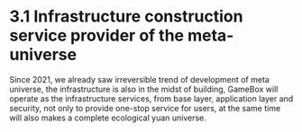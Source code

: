 # 3.1 Infrastructure construction service provider of the meta-universe

Since 2021, we already saw irreversible trend of development of meta universe, the infrastructure is also in the midst of building, GameBox will operate as the infrastructure services, from base layer, application layer and security, not only to provide one-stop service for users, at the same time will also makes a complete ecological yuan universe.